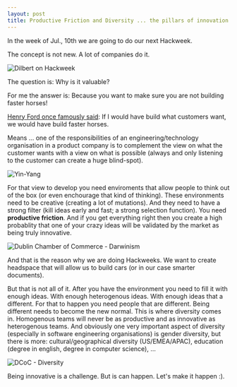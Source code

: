 ```yaml
---
layout: post
title: Productive Friction and Diversity ... the pillars of innovation ... or: How not to build faster horses!
---
```

In the week of Jul., 10th we are going to do our next Hackweek.

The concept is not new. A lot of companies do it.

![Dilbert on Hackweek]()

The question is: Why is it valuable?

For me the answer is: Because you want to make sure you are not building faster horses!

[Henry Ford once famously said](): If I would have build what customers want, we would have build faster horses.

Means ... one of the responsibilities of an engineering/technology organisation in a product company is to complement the view on what the customer wants with a view on what is possible (always and only listening to the customer can create a huge blind-spot).

![Yin-Yang]()

For that view to develop you need enviroments that allow people to think out of the box (or even enchourage that kind of thinking). These environments need to be creative (creating a lot of mutations). And they need to have a strong filter (kill ideas early and fast; a strong selection function). You need **productive friction**. And if you get everything right then you create a high probablity that one of your crazy ideas will be validated by the market as being truly innovative.

![Dublin Chamber of Commerce - Darwinism]()

And that is the reason why we are doing Hackweeks. We want to create headspace that will allow us to build cars (or in our case smarter documents).

But that is not all of it. After you have the environment you need to fill it with enough ideas. With enough heterogenous ideas. With enough ideas that a different. For that to happen you need people that are different. Being different needs to become the new normal. This is where diversity comes in. Homogenous teams will never be as productive and as innovative as heterogenous teams. And obviously one very important aspect of diversity (especially in software engineering organisations) is gender diversity, but there is more: cultural/geographical diversity (US/EMEA/APAC), education (degree in english, degree in computer science), ...

![DCoC - Diversity]()

Being innovative is a challenge. But is can happen. Let's make it happen :).
